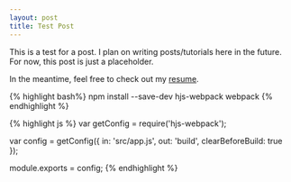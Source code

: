 ```yaml
---
layout: post
title: Test Post
---
```


This is a test for a post. I plan on writing posts/tutorials here in the future. For now, this post is just a placeholder.

In the meantime, feel free to check out my [resume](/resume).

{% highlight bash%}
npm install --save-dev hjs-webpack webpack
{% endhighlight %}

{% highlight js %}
var getConfig = require('hjs-webpack');

var config = getConfig({
  in: 'src/app.js',
  out: 'build',
  clearBeforeBuild: true
});

module.exports = config;
{% endhighlight %}
